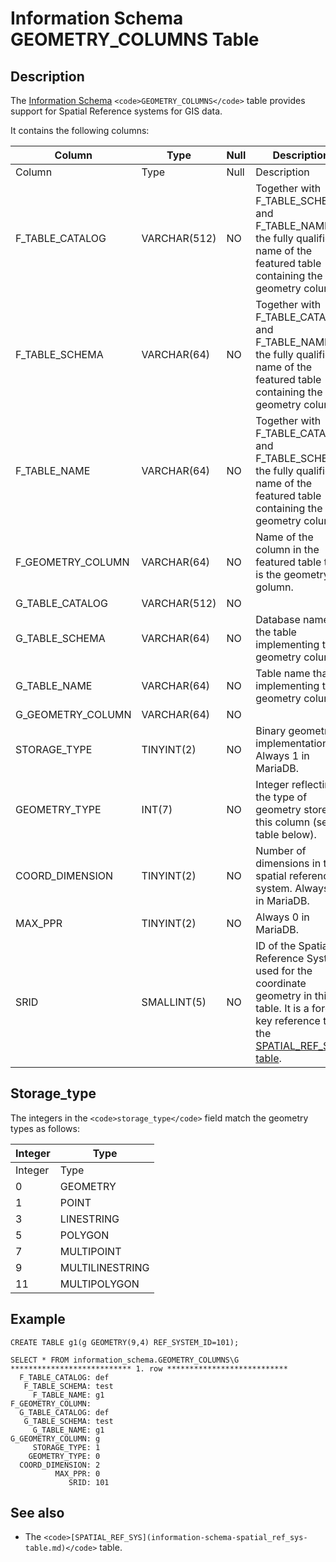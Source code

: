 
# Information Schema GEOMETRY_COLUMNS Table

## Description


The [Information Schema](../../../../../../mariadb-internals/information-schema-plugins-show-and-flush-statements.md) `<code>GEOMETRY_COLUMNS</code>` table provides support for Spatial Reference systems for GIS data.


It contains the following columns:



| Column | Type | Null | Description |
| --- | --- | --- | --- |
| Column | Type | Null | Description |
| F_TABLE_CATALOG | VARCHAR(512) | NO | Together with F_TABLE_SCHEMA and F_TABLE_NAME, the fully qualified name of the featured table containing the geometry column. |
| F_TABLE_SCHEMA | VARCHAR(64) | NO | Together with F_TABLE_CATALOG and F_TABLE_NAME, the fully qualified name of the featured table containing the geometry column. |
| F_TABLE_NAME | VARCHAR(64) | NO | Together with F_TABLE_CATALOG and F_TABLE_SCHEMA, the fully qualified name of the featured table containing the geometry column. |
| F_GEOMETRY_COLUMN | VARCHAR(64) | NO | Name of the column in the featured table that is the geometry golumn. |
| G_TABLE_CATALOG | VARCHAR(512) | NO |  |
| G_TABLE_SCHEMA | VARCHAR(64) | NO | Database name of the table implementing the geometry column. |
| G_TABLE_NAME | VARCHAR(64) | NO | Table name that is implementing the geometry column. |
| G_GEOMETRY_COLUMN | VARCHAR(64) | NO |  |
| STORAGE_TYPE | TINYINT(2) | NO | Binary geometry implementation. Always 1 in MariaDB. |
| GEOMETRY_TYPE | INT(7) | NO | Integer reflecting the type of geometry stored in this column (see table below). |
| COORD_DIMENSION | TINYINT(2) | NO | Number of dimensions in the spatial reference system. Always 2 in MariaDB. |
| MAX_PPR | TINYINT(2) | NO | Always 0 in MariaDB. |
| SRID | SMALLINT(5) | NO | ID of the Spatial Reference System used for the coordinate geometry in this table. It is a foreign key reference to the [SPATIAL_REF_SYS table](information-schema-spatial_ref_sys-table.md). |



## Storage_type


The integers in the `<code>storage_type</code>` field match the geometry types as follows:



| Integer | Type |
| --- | --- |
| Integer | Type |
| 0 | GEOMETRY |
| 1 | POINT |
| 3 | LINESTRING |
| 5 | POLYGON |
| 7 | MULTIPOINT |
| 9 | MULTILINESTRING |
| 11 | MULTIPOLYGON |



## Example


```
CREATE TABLE g1(g GEOMETRY(9,4) REF_SYSTEM_ID=101);

SELECT * FROM information_schema.GEOMETRY_COLUMNS\G
*************************** 1. row ***************************
  F_TABLE_CATALOG: def
   F_TABLE_SCHEMA: test
     F_TABLE_NAME: g1
F_GEOMETRY_COLUMN: 
  G_TABLE_CATALOG: def
   G_TABLE_SCHEMA: test
     G_TABLE_NAME: g1
G_GEOMETRY_COLUMN: g
     STORAGE_TYPE: 1
    GEOMETRY_TYPE: 0
  COORD_DIMENSION: 2
          MAX_PPR: 0
             SRID: 101
```

## See also


* The `<code>[SPATIAL_REF_SYS](information-schema-spatial_ref_sys-table.md)</code>` table.

